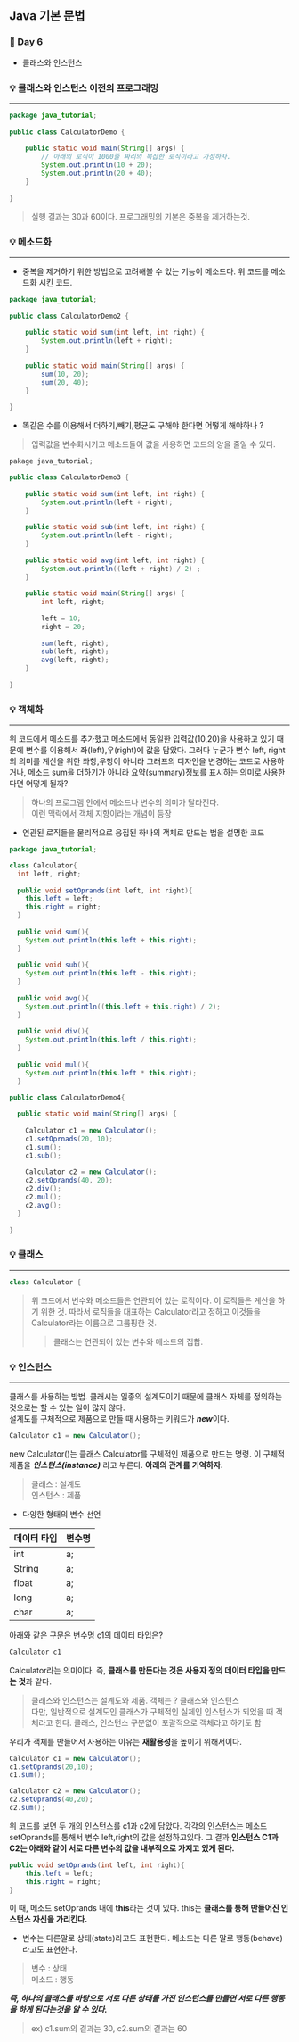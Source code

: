 ## Java 기본 문법
### :runner: Day 6
- 클래스와 인스턴스

### :bulb: 클래스와 인스턴스 이전의 프로그래밍
---
```java 
package java_tutorial;
 
public class CalculatorDemo {
 
    public static void main(String[] args) {
        // 아래의 로직이 1000줄 짜리의 복잡한 로직이라고 가정하자.
        System.out.println(10 + 20);
        System.out.println(20 + 40);
    }
 
}
```
> 실행 결과는 30과 60이다. 프로그래밍의 기본은 중복을 제거하는것.

### :bulb: 메소드화
---
- 중복을 제거하기 위한 방법으로 고려해볼 수 있는 기능이 메소드다.
위 코드를 메소드화 시킨 코드.
```java
package java_tutorial;
 
public class CalculatorDemo2 {
 
    public static void sum(int left, int right) {
        System.out.println(left + right);
    }
 
    public static void main(String[] args) {
        sum(10, 20);
        sum(20, 40);
    }
 
}
```
- 똑같은 수를 이용해서 더하기,빼기,평균도 구해야 한다면 어떻게 해야하나 ?
> 입력값을 변수화시키고 메소드들이 값을 사용하면 코드의 양을 줄일 수 있다.
```java
pakage java_tutorial;

public class CalculatorDemo3 {
  
    public static void sum(int left, int right) {
        System.out.println(left + right);
    }
    
    public static void sub(int left, int right) {
        System.out.println(left - right);
    }
    
    public static void avg(int left, int right) {
        System.out.println((left + right) / 2) ;
    }
    
    public static void main(String[] args) {
        int left, right;
        
        left = 10;
        right = 20;
        
        sum(left, right);
        sub(left, right);
        avg(left, right); 
    }
    
}
```

### :bulb: 객체화
---
위 코드에서 메소드를 추가했고 메소드에서 동일한 입력값(10,20)을 사용하고 있기 때문에 변수를 이용해서 좌(left),우(right)에 값을 담았다. 그러다 누군가 변수 left, right의 의미를 계산을 위한 좌항,우항이 아니라 그래프의 디자인을 변경하는 코드로 사용하거나, 메소드 sum을 더하기가 아니라 요약(summary)정보를 표시하는 의미로 사용한다면 어떻게 될까? 
> 하나의 프로그램 안에서 메소드나 변수의 의미가 달라진다.  
이런 맥락에서 객체 지향이라는 개념이 등장  
  
- 연관된 로직들을 물리적으로 응집된 하나의 객체로 만드는 법을 설명한 코드
```java
package java_tutorial;

class Calculator{
  int left, right;
  
  public void setOprands(int left, int right){
    this.left = left;
    this.right = right;
  }
  
  public void sum(){
    System.out.println(this.left + this.right);
  }
  
  public void sub(){
    System.out.println(this.left - this.right);
  }
  
  public void avg(){
    System.out.println((this.left + this.right) / 2);
  }
  
  public void div(){
    System.out.println(this.left / this.right);
  }
  
  public void mul(){
    System.out.println(this.left * this.right);
  }
  
public class CalculatorDemo4{

  public static void main(String[] args) {
  
    Calculator c1 = new Calculator();
    c1.setOprnads(20, 10);
    c1.sum();
    c1.sub();
    
    Calculator c2 = new Calculator();
    c2.setOprands(40, 20);
    c2.div();
    c2.mul();
    c2.avg();
  }
  
}
```

### :bulb: 클래스
---
```java
class Calculator {
```
> 위 코드에서 변수와 메소드들은 연관되어 있는 로직이다. 이 로직들은 계산을 하기 위한 것. 따라서 로직들을 대표하는 Calculator라고 정하고 이것들을 Calculator라는 이름으로 그룹핑한 것.
>> 클래스는 연관되어 있는 변수와 메소드의 집합.

### :bulb: 인스턴스
---
클래스를 사용하는 방법. 클래시는 일종의 설계도이기 때문에 클래스 자체를 정의하는 것으로는 할 수 있는 일이 많지 않다.  
설계도를 구체적으로 제품으로 만들 때 사용하는 키워드가 ***new***이다.
```java
Calculator c1 = new Calculator();
```
new Calculator()는 클래스 Calculator를 구체적인 제품으로 만드는 명령. 이 구체적 제품을 ***인스턴스(instance)*** 라고 부른다. **아래의 관계를 기억하자.**  
> 클래스 : 설계도   
> 인스턴스 : 제품  
  
- 다양한 형태의 변수 선언  

|데이터 타입|변수명|
|------|---|
|int|a;|
|String|a;|
|float|a;|
|long|a;|
|char|a;|
  
아래와 같은 구문은 변수명 c1의 데이터 타입은?
```java
Calculator c1
```
Calculator라는 의미이다. 즉, **클래스를 만든다는 것은 사용자 정의 데이터 타입을 만드는 것**과 같다.  
> 클래스와 인스턴스는 설계도와 제품. 객체는 ? 클래스와 인스턴스  
> 다만, 일반적으로 설계도인 클래스가 구체적인 실체인 인스턴스가 되었을 때 객체라고 한다.
> 클래스, 인스턴스 구분없이 포괄적으로 객체라고 하기도 함
  
우리가 객체를 만들어서 사용하는 이유는 **재활용성**을 높이기 위해서이다.
```java 
Calculator c1 = new Calculator();
c1.setOprands(20,10);
c1.sum();

Calculator c2 = new Calculator();
c2.setOprands(40,20);
c2.sum();
```
위 코드를 보면 두 개의 인스턴스를 c1과 c2에 담았다. 각각의 인스턴스는 메소드 setOprands를 통해서 변수 left,right의 값을 설정하고있다. 그 결과 **인스턴스 C1과 C2는 아래와 같이 서로 다른 변수의 값을 내부적으로 가지고 있게 된다.**
```java
public void setOprands(int left, int right){
    this.left = left;
    this.right = right;
}
```
이 때, 메소드 setOprands 내에 **this**라는 것이 있다. this는 **클래스를 통해 만들어진 인스턴스 자신을 가리킨다.**
  
  - 변수는 다른말로 상태(state)라고도 표현한다. 메소드는 다른 말로 행동(behave)라고도 표현한다.
  > 변수 : 상태  
  > 메소드 : 행동
    
  ***즉, 하나의 클래스를 바탕으로 서로 다른 상태를 가진 인스턴스를 만들면 서로 다른 행동을 하게 된다는것을 알 수 있다.***
  > ex) c1.sum의 결과는 30, c2.sum의 결과는 60 
